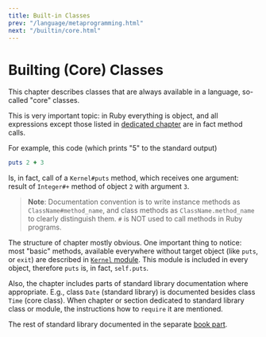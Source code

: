 ```yaml
---
title: Built-in Classes
prev: "/language/metaprogramming.html"
next: "/builtin/core.html"
---
```


# Builting (Core) Classes

This chapter describes classes that are always available in a language,
so-called "core" classes.

This is very important topic: in Ruby everything is object, and all
expressions except those listed in [dedicated
chapter](language/control-expressions.md) are in fact method calls.

For example, this code (which prints "5" to the standard output)


```ruby
puts 2 + 3
```

Is, in fact, call of a `Kernel#puts` method, which receives one
argument: result of `Integer#+` method of object `2` with argument `3`.

> **Note**\: Documentation convention is to write instance methods as
> `ClassName#method_name`, and class methods as `ClassName.method_name`
> to clearly distinguish them. `#` is NOT used to call methods in Ruby
> programs.

The structure of chapter mostly obvious. One important thing to notice:
most "basic" methods, available everywhere without target object (like
`puts`, or `exit`) are described in [`Kernel`
module](builtin/core.md#kernel). This module is included in every
object, therefore `puts` is, in fact, `self.puts`.

Also, the chapter includes parts of standard library documentation where
appropriate. E.g., class `Date` (standard library) is documented besides
class `Time` (core class). When chapter or section dedicated to standard
library class or module, the instructions how to `require` it are
mentioned.

The rest of standard library documented in the separate [book
part](stdlib.md).

